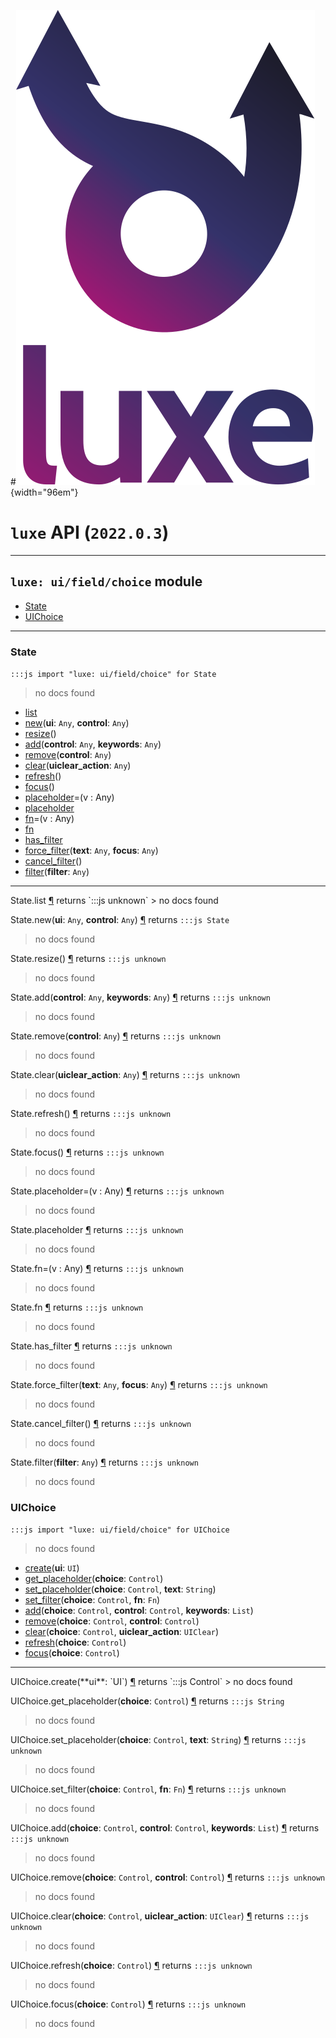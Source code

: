 #![](../../../images/luxe-dark.svg){width="96em"}

# `luxe` API (`2022.0.3`)  


---

## `luxe: ui/field/choice` module

- [State](#state)   
- [UIChoice](#uichoice)   

---

### State
`:::js import "luxe: ui/field/choice" for State`
> no docs found

- [list](#State.list)
- [new](#State.new+2)(**ui**: `Any`, **control**: `Any`)
- [resize](#State.resize)()
- [add](#State.add+2)(**control**: `Any`, **keywords**: `Any`)
- [remove](#State.remove)(**control**: `Any`)
- [clear](#State.clear)(**uiclear_action**: `Any`)
- [refresh](#State.refresh)()
- [focus](#State.focus)()
- [placeholder](#State.placeholder=)=(v : Any)
- [placeholder](#State.placeholder)
- [fn](#State.fn=)=(v : Any)
- [fn](#State.fn)
- [has_filter](#State.has_filter)
- [force_filter](#State.force_filter+2)(**text**: `Any`, **focus**: `Any`)
- [cancel_filter](#State.cancel_filter)()
- [filter](#State.filter)(**filter**: `Any`)

<hr/>
<endpoint module="luxe: ui/field/choice" class="State" signature="list"></endpoint>
<signature id="State.list">State.list
<a class="headerlink" href="#State.list" title="Permanent link">¶</a></signature>
<span class='api_ret'>returns</span> `:::js unknown`
> no docs found   

<endpoint module="luxe: ui/field/choice" class="State" signature="new(ui : Any, control : Any)"></endpoint>
<signature id="State.new+2">State.new(**ui**: `Any`, **control**: `Any`)
<a class="headerlink" href="#State.new+2" title="Permanent link">¶</a></signature>
<span class='api_ret'>returns</span> `:::js State`
> no docs found   

<endpoint module="luxe: ui/field/choice" class="State" signature="resize()"></endpoint>
<signature id="State.resize">State.resize()
<a class="headerlink" href="#State.resize" title="Permanent link">¶</a></signature>
<span class='api_ret'>returns</span> `:::js unknown`
> no docs found   

<endpoint module="luxe: ui/field/choice" class="State" signature="add(control : Any, keywords : Any)"></endpoint>
<signature id="State.add+2">State.add(**control**: `Any`, **keywords**: `Any`)
<a class="headerlink" href="#State.add+2" title="Permanent link">¶</a></signature>
<span class='api_ret'>returns</span> `:::js unknown`
> no docs found   

<endpoint module="luxe: ui/field/choice" class="State" signature="remove(control : Any)"></endpoint>
<signature id="State.remove">State.remove(**control**: `Any`)
<a class="headerlink" href="#State.remove" title="Permanent link">¶</a></signature>
<span class='api_ret'>returns</span> `:::js unknown`
> no docs found   

<endpoint module="luxe: ui/field/choice" class="State" signature="clear(uiclear_action : Any)"></endpoint>
<signature id="State.clear">State.clear(**uiclear_action**: `Any`)
<a class="headerlink" href="#State.clear" title="Permanent link">¶</a></signature>
<span class='api_ret'>returns</span> `:::js unknown`
> no docs found   

<endpoint module="luxe: ui/field/choice" class="State" signature="refresh()"></endpoint>
<signature id="State.refresh">State.refresh()
<a class="headerlink" href="#State.refresh" title="Permanent link">¶</a></signature>
<span class='api_ret'>returns</span> `:::js unknown`
> no docs found   

<endpoint module="luxe: ui/field/choice" class="State" signature="focus()"></endpoint>
<signature id="State.focus">State.focus()
<a class="headerlink" href="#State.focus" title="Permanent link">¶</a></signature>
<span class='api_ret'>returns</span> `:::js unknown`
> no docs found   

<endpoint module="luxe: ui/field/choice" class="State" signature="placeholder=(v : Any)"></endpoint>
<signature id="State.placeholder=">State.placeholder=(v : Any)
<a class="headerlink" href="#State.placeholder=" title="Permanent link">¶</a></signature>
<span class='api_ret'>returns</span> `:::js unknown`
> no docs found   

<endpoint module="luxe: ui/field/choice" class="State" signature="placeholder"></endpoint>
<signature id="State.placeholder">State.placeholder
<a class="headerlink" href="#State.placeholder" title="Permanent link">¶</a></signature>
<span class='api_ret'>returns</span> `:::js unknown`
> no docs found   

<endpoint module="luxe: ui/field/choice" class="State" signature="fn=(v : Any)"></endpoint>
<signature id="State.fn=">State.fn=(v : Any)
<a class="headerlink" href="#State.fn=" title="Permanent link">¶</a></signature>
<span class='api_ret'>returns</span> `:::js unknown`
> no docs found   

<endpoint module="luxe: ui/field/choice" class="State" signature="fn"></endpoint>
<signature id="State.fn">State.fn
<a class="headerlink" href="#State.fn" title="Permanent link">¶</a></signature>
<span class='api_ret'>returns</span> `:::js unknown`
> no docs found   

<endpoint module="luxe: ui/field/choice" class="State" signature="has_filter"></endpoint>
<signature id="State.has_filter">State.has_filter
<a class="headerlink" href="#State.has_filter" title="Permanent link">¶</a></signature>
<span class='api_ret'>returns</span> `:::js unknown`
> no docs found   

<endpoint module="luxe: ui/field/choice" class="State" signature="force_filter(text : Any, focus : Any)"></endpoint>
<signature id="State.force_filter+2">State.force_filter(**text**: `Any`, **focus**: `Any`)
<a class="headerlink" href="#State.force_filter+2" title="Permanent link">¶</a></signature>
<span class='api_ret'>returns</span> `:::js unknown`
> no docs found   

<endpoint module="luxe: ui/field/choice" class="State" signature="cancel_filter()"></endpoint>
<signature id="State.cancel_filter">State.cancel_filter()
<a class="headerlink" href="#State.cancel_filter" title="Permanent link">¶</a></signature>
<span class='api_ret'>returns</span> `:::js unknown`
> no docs found   

<endpoint module="luxe: ui/field/choice" class="State" signature="filter(filter : Any)"></endpoint>
<signature id="State.filter">State.filter(**filter**: `Any`)
<a class="headerlink" href="#State.filter" title="Permanent link">¶</a></signature>
<span class='api_ret'>returns</span> `:::js unknown`
> no docs found   

### UIChoice
`:::js import "luxe: ui/field/choice" for UIChoice`
> no docs found

- [create](#UIChoice.create)(**ui**: `UI`)
- [get_placeholder](#UIChoice.get_placeholder)(**choice**: `Control`)
- [set_placeholder](#UIChoice.set_placeholder+2)(**choice**: `Control`, **text**: `String`)
- [set_filter](#UIChoice.set_filter+2)(**choice**: `Control`, **fn**: `Fn`)
- [add](#UIChoice.add+3)(**choice**: `Control`, **control**: `Control`, **keywords**: `List`)
- [remove](#UIChoice.remove+2)(**choice**: `Control`, **control**: `Control`)
- [clear](#UIChoice.clear+2)(**choice**: `Control`, **uiclear_action**: `UIClear`)
- [refresh](#UIChoice.refresh)(**choice**: `Control`)
- [focus](#UIChoice.focus)(**choice**: `Control`)

<hr/>
<endpoint module="luxe: ui/field/choice" class="UIChoice" signature="create(ui : UI)"></endpoint>
<signature id="UIChoice.create">UIChoice.create(**ui**: `UI`)
<a class="headerlink" href="#UIChoice.create" title="Permanent link">¶</a></signature>
<span class='api_ret'>returns</span> `:::js Control`
> no docs found   

<endpoint module="luxe: ui/field/choice" class="UIChoice" signature="get_placeholder(choice : Control)"></endpoint>
<signature id="UIChoice.get_placeholder">UIChoice.get_placeholder(**choice**: `Control`)
<a class="headerlink" href="#UIChoice.get_placeholder" title="Permanent link">¶</a></signature>
<span class='api_ret'>returns</span> `:::js String`
> no docs found   

<endpoint module="luxe: ui/field/choice" class="UIChoice" signature="set_placeholder(choice : Control, text : String)"></endpoint>
<signature id="UIChoice.set_placeholder+2">UIChoice.set_placeholder(**choice**: `Control`, **text**: `String`)
<a class="headerlink" href="#UIChoice.set_placeholder+2" title="Permanent link">¶</a></signature>
<span class='api_ret'>returns</span> `:::js unknown`
> no docs found   

<endpoint module="luxe: ui/field/choice" class="UIChoice" signature="set_filter(choice : Control, fn : Fn)"></endpoint>
<signature id="UIChoice.set_filter+2">UIChoice.set_filter(**choice**: `Control`, **fn**: `Fn`)
<a class="headerlink" href="#UIChoice.set_filter+2" title="Permanent link">¶</a></signature>
<span class='api_ret'>returns</span> `:::js unknown`
> no docs found   

<endpoint module="luxe: ui/field/choice" class="UIChoice" signature="add(choice : Control, control : Control, keywords : List)"></endpoint>
<signature id="UIChoice.add+3">UIChoice.add(**choice**: `Control`, **control**: `Control`, **keywords**: `List`)
<a class="headerlink" href="#UIChoice.add+3" title="Permanent link">¶</a></signature>
<span class='api_ret'>returns</span> `:::js unknown`
> no docs found   

<endpoint module="luxe: ui/field/choice" class="UIChoice" signature="remove(choice : Control, control : Control)"></endpoint>
<signature id="UIChoice.remove+2">UIChoice.remove(**choice**: `Control`, **control**: `Control`)
<a class="headerlink" href="#UIChoice.remove+2" title="Permanent link">¶</a></signature>
<span class='api_ret'>returns</span> `:::js unknown`
> no docs found   

<endpoint module="luxe: ui/field/choice" class="UIChoice" signature="clear(choice : Control, uiclear_action : UIClear)"></endpoint>
<signature id="UIChoice.clear+2">UIChoice.clear(**choice**: `Control`, **uiclear_action**: `UIClear`)
<a class="headerlink" href="#UIChoice.clear+2" title="Permanent link">¶</a></signature>
<span class='api_ret'>returns</span> `:::js unknown`
> no docs found   

<endpoint module="luxe: ui/field/choice" class="UIChoice" signature="refresh(choice : Control)"></endpoint>
<signature id="UIChoice.refresh">UIChoice.refresh(**choice**: `Control`)
<a class="headerlink" href="#UIChoice.refresh" title="Permanent link">¶</a></signature>
<span class='api_ret'>returns</span> `:::js unknown`
> no docs found   

<endpoint module="luxe: ui/field/choice" class="UIChoice" signature="focus(choice : Control)"></endpoint>
<signature id="UIChoice.focus">UIChoice.focus(**choice**: `Control`)
<a class="headerlink" href="#UIChoice.focus" title="Permanent link">¶</a></signature>
<span class='api_ret'>returns</span> `:::js unknown`
> no docs found   

